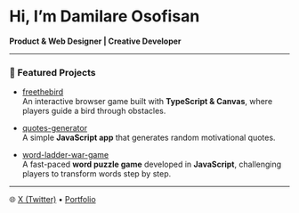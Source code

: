 # Hi, I’m Damilare Osofisan  
**Product & Web Designer | Creative Developer**

---

### 🚀 Featured Projects

- [freethebird](https://github.com/damilareoo/freethebird)  
  An interactive browser game built with **TypeScript & Canvas**, where players guide a bird through obstacles.  

- [quotes-generator](https://github.com/damilareoo/quotes-generator)  
  A simple **JavaScript app** that generates random motivational quotes.  

- [word-ladder-war-game](https://github.com/damilareoo/word-ladder-war-game)  
  A fast-paced **word puzzle game** developed in **JavaScript**, challenging players to transform words step by step.  

---

🌐 [X (Twitter)](https://x.com/damilare_oo) • [Portfolio](https://layers.to/damilareoo)
